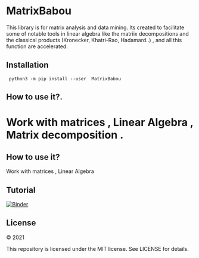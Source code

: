 # MatrixBabou
  
This library is for matrix analysis and data mining. Its created to facilitate some of notable tools in linear algebra like the matriix decompositions and the classical products (Kronecker, Khatri-Rao, Hadamard..) , and all this function are accelerated.

## Installation
``` python3 -m pip install --user  MatrixBabou```

## How to use it?.
Work with matrices , Linear Algebra , Matrix decomposition .
=======

## How to use it?
Work with matrices , Linear Algebra 

## Tutorial
[![Binder](https://mybinder.org/badge_logo.svg)](https://mybinder.org/v2/gh/mohamedlaminebabou/BABOUMATH/tutorial/HEAD)

 
## License

© 2021 

This repository is licensed under the MIT license. See LICENSE for details.
